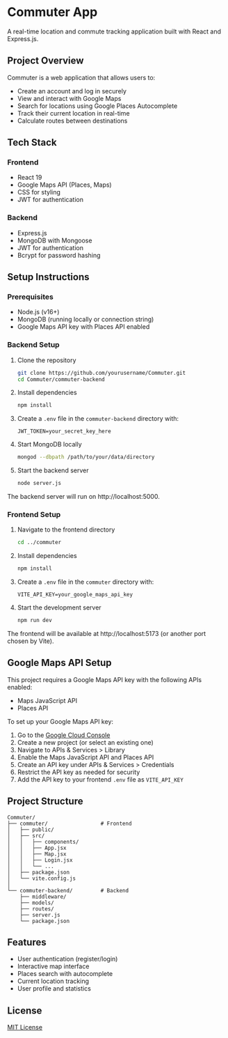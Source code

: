 # Commuter App

A real-time location and commute tracking application built with React and Express.js.

## Project Overview

Commuter is a web application that allows users to:
- Create an account and log in securely
- View and interact with Google Maps
- Search for locations using Google Places Autocomplete
- Track their current location in real-time
- Calculate routes between destinations

## Tech Stack

### Frontend
- React 19
- Google Maps API (Places, Maps)
- CSS for styling
- JWT for authentication

### Backend
- Express.js
- MongoDB with Mongoose
- JWT for authentication
- Bcrypt for password hashing

## Setup Instructions

### Prerequisites
- Node.js (v16+)
- MongoDB (running locally or connection string)
- Google Maps API key with Places API enabled

### Backend Setup

1. Clone the repository
   ```bash
   git clone https://github.com/yourusername/Commuter.git
   cd Commuter/commuter-backend
   ```

2. Install dependencies
   ```bash
   npm install
   ```

3. Create a `.env` file in the `commuter-backend` directory with:
   ```
   JWT_TOKEN=your_secret_key_here
   ```

4. Start MongoDB locally
   ```bash
   mongod --dbpath /path/to/your/data/directory
   ```

5. Start the backend server
   ```bash
   node server.js
   ```

The backend server will run on http://localhost:5000.

### Frontend Setup

1. Navigate to the frontend directory
   ```bash
   cd ../commuter
   ```

2. Install dependencies
   ```bash
   npm install
   ```

3. Create a `.env` file in the `commuter` directory with:
   ```
   VITE_API_KEY=your_google_maps_api_key
   ```

4. Start the development server
   ```bash
   npm run dev
   ```

The frontend will be available at http://localhost:5173 (or another port chosen by Vite).

## Google Maps API Setup

This project requires a Google Maps API key with the following APIs enabled:
- Maps JavaScript API
- Places API

To set up your Google Maps API key:

1. Go to the [Google Cloud Console](https://console.cloud.google.com/)
2. Create a new project (or select an existing one)
3. Navigate to APIs & Services > Library
4. Enable the Maps JavaScript API and Places API
5. Create an API key under APIs & Services > Credentials
6. Restrict the API key as needed for security
7. Add the API key to your frontend `.env` file as `VITE_API_KEY`

## Project Structure

```
Commuter/
├── commuter/                 # Frontend
│   ├── public/
│   ├── src/
│   │   ├── components/
│   │   ├── App.jsx
│   │   ├── Map.jsx
│   │   ├── Login.jsx
│   │   └── ...
│   ├── package.json
│   └── vite.config.js
│
└── commuter-backend/         # Backend
    ├── middleware/
    ├── models/
    ├── routes/
    ├── server.js
    └── package.json
```

## Features

- User authentication (register/login)
- Interactive map interface
- Places search with autocomplete
- Current location tracking
- User profile and statistics

## License

[MIT License](LICENSE)
